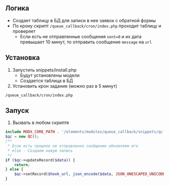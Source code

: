 ## Логика

- Создает таблицу в БД для записи в нее заявок с обратной формы
- По крону скрипт `/queue_callback/cron/index.php` проходит таблицу и проверяет
  - Если есть не отправленные сообщения `sent=0` и их дата превышает 10 минут, то отправить сообщение `message` на `url`

## Установка

1. Запустить snippets/install.php
   - Будут установлены модели
   - Создается таблица в БД
2. Установить крон задание (можно раз в 5 минут)

```code
/queue_callback/cron/index.php
```

## Запуск

1. Вызвать в любом скрипте

```php
include MODX_CORE_PATH . '/elements/modules/queue_callback/snippets/qc.class.php';
$qc = new QC();
/**
 * Если есть прошлое не отправленно сообщение обновляем его
 * else - Создаем новую запись
 */
if ($qc->updateRecord($data)) {
    return;
} else {
    $qc->setRecord($hook_url, json_encode($data, JSON_UNESCAPED_UNICODE));
}
```
